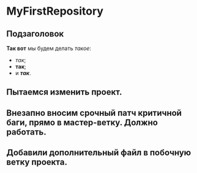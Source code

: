 # MyFirstRepository

## Подзаголовок

**Так вот** мы будем делать *такое*:
* *так*;
* **так**;
* и ***так***.

## Пытаемся изменить проект.
## Внезапно вносим срочный патч критичной баги, прямо в мастер-ветку. Должно работать.
## Добавили дополнительный файл в побочную ветку проекта.
